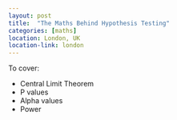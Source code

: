 ```yaml
---
layout: post
title:  "The Maths Behind Hypothesis Testing"
categories: [maths]
location: London, UK
location-link: london
---
```


To cover:

- Central Limit Theorem
- P values
- Alpha values
- Power

